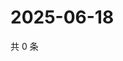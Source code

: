 # 2025-06-18

共 0 条

<!-- BEGIN ZHIHUVIDEO -->
<!-- 最后更新时间 Wed Jun 18 2025 00:14:49 GMT+0800 (China Standard Time) -->

<!-- END ZHIHUVIDEO -->
